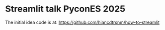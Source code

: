 # Streamlit talk PyconES 2025

The initial idea code is at:
https://github.com/hiancdtrsnm/how-to-streamlit
